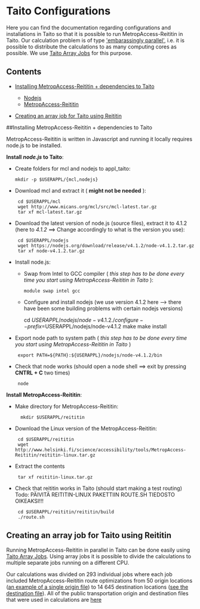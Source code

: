 # Taito Configurations

Here you can find the documentation regarding configurations and installations in Taito so that it is possible to run MetropAccess-Reititin in Taito. 
Our calculation problem is of type ['embarassingly parallel'](https://en.wikipedia.org/wiki/Embarrassingly_parallel), i.e. it is possible to distribute the calculations to as many
computing cores as possible. We use [Taito Array Jobs](https://research.csc.fi/taito-array-jobs) for this purpose. 

## Contents
 - [Installing MetropAccess-Reititin + dependencies to Taito](#reititin-dep)
    - [Nodejs](#nodejs)
    - [MetropAccess-Reititin](#reititin)
    
 - [Creating an array job for Taito using Reititin](#)

##<a name='reititin-dep'></a>Installing MetropAccess-Reititin + dependencies to Taito

MetropAccess-Reititin is written in Javascript and running it locally requires node.js to be installed.  

<a name='nodejs'></a> **Install *node.js* to Taito**:

   - Create folders for mcl and nodejs to appl_taito:
   
         mkdir -p $USERAPPL/{mcl,nodejs}
         
   - Download mcl and extract it ( **might not be needed** ):
          
          cd $USERAPPL/mcl
          wget http://www.micans.org/mcl/src/mcl-latest.tar.gz
          tar xf mcl-latest.tar.gz
   
   - Download the latest version of node.js (source files), extract it to 4.1.2 (here to *4.1.2* ==> Change accordingly to what is the version you use):
          
          cd $USERAPPL/nodejs
          wget https://nodejs.org/download/release/v4.1.2/node-v4.1.2.tar.gz
          tar xf node-v4.1.2.tar.gz
                      
   - Install node.js:
   
      - Swap from Intel to GCC compiler ( *this step has to be done every time you start using MetropAccess-Reititin in Taito* ):
            
            module swap intel gcc
            
      - Configure and install nodejs (we use version 4.1.2 here --> there have been some building problems with certain nodejs versions)
      
           cd $USERAPPL/nodejs/node-v4.1.2
           ./configure --prefix=$USERAPPL/nodejs/node-v4.1.2
           make
           make install
           
   - Export node path to system path ( *this step has to be done every time you start using MetropAccess-Reititin in Taito* )
   
          export PATH=${PATH}:${USERAPPL}/nodejs/node-v4.1.2/bin
          
   - Check that node works (should open a node shell ==> exit by pressing **CNTRL + C** two times)
     
          node
       
<a name='reititin'></a> **Install MetropAccess-Reititin**:

  - Make directory for MetropAccess-Reititin:
        
          mkdir $USERAPPL/reititin
       
  - Download the Linux version of the MetropAccess-Reititin:
  
         cd $USERAPPL/reititin
         wget http://www.helsinki.fi/science/accessibility/tools/MetropAccess-Reititin/reititin-linux.tar.gz
         
  - Extract the contents
         
         tar xf reititin-linux.tar.gz
         
  - Check that reititin works in Taito (should start making a test routing) Todo: PÄIVITÄ REITITIN-LINUX PAKETTIIN ROUTE.SH TIEDOSTO OIKEAKSI!!!
  
         cd $USERAPPL/reititin/reititin/build
         ./route.sh
      

## Creating an array job for Taito using Reititin

Running MetropAccess-Reititin in parallel in Taito can be done easily using [Taito Array Jobs](https://research.csc.fi/taito-array-jobs).
Using array jobs it is possible to divide the calculations to multiple separate jobs running on a different CPU.  

Our calculations was divided on 293 individual jobs where each job included MetropAccess-Reititin route optimizations from 50 origin locations
([an example of a single origin file](../../data/PT/Subsets/1_Walk_Matrix2015_Origs_WGS84.txt)) to 14 645 destination locations ([see the destination file](../../data/PT/destPoints.txt)).
All of the public transportation origin and destination files that were used in calculations are [here](../../data/PT/)

